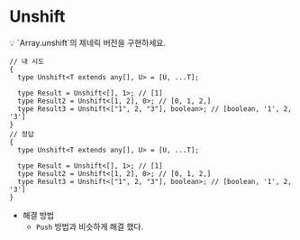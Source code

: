 # Unshift

<aside>
💡 `Array.unshift`의 제네릭 버전을 구현하세요.

</aside>

```tsx
// 내 시도
{
  type Unshift<T extends any[], U> = [U, ...T];

  type Result = Unshift<[], 1>; // [1]
  type Result2 = Unshift<[1, 2], 0>; // [0, 1, 2,]
  type Result3 = Unshift<["1", 2, "3"], boolean>; // [boolean, '1', 2, '3']
}
// 정답
{
  type Unshift<T extends any[], U> = [U, ...T];

  type Result = Unshift<[], 1>; // [1]
  type Result2 = Unshift<[1, 2], 0>; // [0, 1, 2,]
  type Result3 = Unshift<["1", 2, "3"], boolean>; // [boolean, '1', 2, '3']
}
```

- 해결 방법
  - `Push` 방법과 비슷하게 해결 했다.
